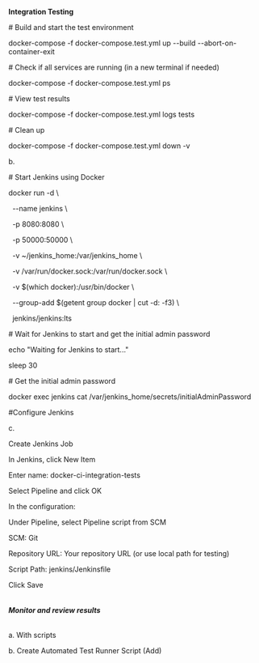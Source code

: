 **Integration Testing**



\# Build and start the test environment

docker-compose -f docker-compose.test.yml up --build --abort-on-container-exit



\# Check if all services are running (in a new terminal if needed)

docker-compose -f docker-compose.test.yml ps



\# View test results

docker-compose -f docker-compose.test.yml logs tests



\# Clean up

docker-compose -f docker-compose.test.yml down -v



b.

\# Start Jenkins using Docker

docker run -d \\

&nbsp; --name jenkins \\

&nbsp; -p 8080:8080 \\

&nbsp; -p 50000:50000 \\

&nbsp; -v ~/jenkins\_home:/var/jenkins\_home \\

&nbsp; -v /var/run/docker.sock:/var/run/docker.sock \\

&nbsp; -v $(which docker):/usr/bin/docker \\

&nbsp; --group-add $(getent group docker | cut -d: -f3) \\

&nbsp; jenkins/jenkins:lts



\# Wait for Jenkins to start and get the initial admin password

echo "Waiting for Jenkins to start..."

sleep 30



\# Get the initial admin password

docker exec jenkins cat /var/jenkins\_home/secrets/initialAdminPassword



\#Configure Jenkins



c.

Create Jenkins Job

In Jenkins, click New Item

Enter name: docker-ci-integration-tests

Select Pipeline and click OK

In the configuration:

Under Pipeline, select Pipeline script from SCM

SCM: Git

Repository URL: Your repository URL (or use local path for testing)

Script Path: jenkins/Jenkinsfile

Click Save

###### 

###### **Monitor and review results** 

a. With scripts

b. Create Automated Test Runner Script (Add)

